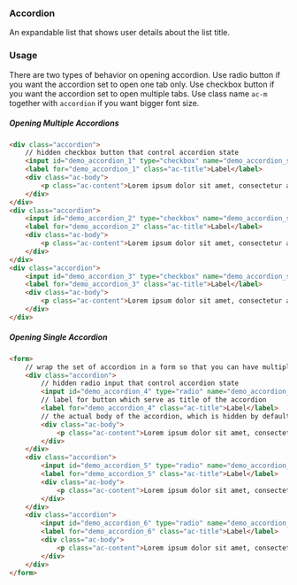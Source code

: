 ### Accordion
An expandable list that shows user details about the list title.

### Usage
There are two types of behavior on opening accordion.
Use radio button if you want the accordion set to open one tab only.
Use checkbox button if you want the accordion set to open multiple tabs.
Use class name `ac-m` together with `accordion` if you want bigger font size.

##### Opening Multiple Accordions
```html
<div class="accordion">
    // hidden checkbox button that control accordion state
    <input id="demo_accordion_1" type="checkbox" name="demo_accordion_set_1" />
    <label for="demo_accordion_1" class="ac-title">Label</label>
    <div class="ac-body">
        <p class="ac-content">Lorem ipsum dolor sit amet, consectetur adipisicing elit. Tenetur, architecto</p>
    </div>
</div>
<div class="accordion">
    <input id="demo_accordion_2" type="checkbox" name="demo_accordion_set_1" />
    <label for="demo_accordion_2" class="ac-title">Label</label>
    <div class="ac-body">
        <p class="ac-content">Lorem ipsum dolor sit amet, consectetur adipisicing elit. Tenetur, architecto</p>
    </div>
</div>
<div class="accordion">
    <input id="demo_accordion_3" type="checkbox" name="demo_accordion_set_1" />
    <label for="demo_accordion_3" class="ac-title">Label</label>
    <div class="ac-body">
        <p class="ac-content">Lorem ipsum dolor sit amet, consectetur adipisicing elit. Tenetur, architecto</p>
    </div>
</div>
```

##### Opening Single Accordion
```html
<form>
    // wrap the set of accordion in a form so that you can have multiple accordion sets that open single accordion
    <div class="accordion">
        // hidden radio input that control accordion state
        <input id="demo_accordion_4" type="radio" name="demo_accordion_set_2" />
        // label for button which serve as title of the accordion
        <label for="demo_accordion_4" class="ac-title">Label</label>
        // the actual body of the accordion, which is hidden by default
        <div class="ac-body">
            <p class="ac-content">Lorem ipsum dolor sit amet, consectetur adipisicing elit. Tenetur, architecto</p>
        </div>
    </div>
    <div class="accordion">
        <input id="demo_accordion_5" type="radio" name="demo_accordion_set_2" />
        <label for="demo_accordion_5" class="ac-title">Label</label>
        <div class="ac-body">
            <p class="ac-content">Lorem ipsum dolor sit amet, consectetur adipisicing elit. Tenetur, architecto</p>
        </div>
    </div>
    <div class="accordion">
        <input id="demo_accordion_6" type="radio" name="demo_accordion_set_2" />
        <label for="demo_accordion_6" class="ac-title">Label</label>
        <div class="ac-body">
            <p class="ac-content">Lorem ipsum dolor sit amet, consectetur adipisicing elit. Tenetur, architecto</p>
        </div>
    </div>
</form>
```

